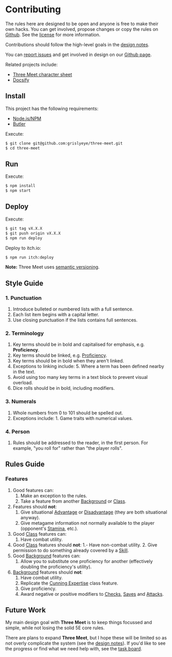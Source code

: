 # Contributing

The rules here are designed to be open and anyone is free to make their own hacks. You can get involved, propose changes or copy the rules on [Github](https://github.com/grislyeye/three-meet). See the [license](license.md) for more information.

Contributions should follow the high-level goals in the [design notes](design-notes.md).

You can [report issues](https://github.com/grislyeye/three-meet/issues/new) and get involved in design on our [Github page](https://github.com/grislyeye/three-meet).

Related projects include:

  + [Three Meet character sheet](https://github.com/grislyeye/three-meet-char-sheet)
  + [Docsify](https://docsify.js.org)

## Install

This project has the following requirements:

  * [Node.js/NPM](https://docs.npmjs.com/downloading-and-installing-node-js-and-npm)
  * [Butler](https://itch.io/docs/butler/installing.html)

Execute:

```sh
$ git clone git@github.com:grislyeye/three-meet.git
$ cd three-meet
```

## Run

Execute:

```sh
$ npm install
$ npm start
```

## Deploy

Execute:

```sh
$ git tag vX.X.X
$ git push origin vX.X.X
$ npm run deploy
```

Deploy to itch.io:

```sh
$ npm run itch:deploy
```

**Note:** Three Meet uses [semantic versioning](https://semver.org/).

## Style Guide

### 1. Punctuation

  1. Introduce bulleted or numbered lists with a full sentence.
  2. Each list item begins with a capital letter.
  3. Use closing punctuation if the lists contains full sentences.

### 2. Terminology

  1. Key terms should be in bold and capitalised for emphasis, e.g. **Proficiency**.
  2. Key terms should be linked, e.g. [Proficiency](pages/rules/proficiency).
  3. Key terms should be in bold when they aren't linked.
  4. Exceptions to linking include:
    5. Where a term has been defined nearby in the text.
  6. Avoid using too many key terms in a text block to prevent visual overload.
  7. Dice rolls should be in bold, including modifiers.

### 3. Numerals

  1. Whole numbers from 0 to 101 should be spelled out.
  2. Exceptions include:
    1. Game traits with numerical values.

### 4. Person

  1. Rules should be addressed to the reader, in the first person. For example, "you roll for" rather than "the player rolls".

## Rules Guide

### Features

  1. Good features can:
     1. Make an exception to the rules.
     2. Take a feature from another [Background](pages/backgrounds/index.md) or [Class](pages/classes/index.md).
  2. Features should **not**:
     1. Give situational [Advantage](pages/rules/advantage.md) or [Disadvantage](pages/rules/advantage.md) (they are both situational anyway).
     2. Give metagame information not normally available to the player (opponent's [Stamina](), etc.).
  3. Good [Class](pages/backgrounds/index.md) features can:
     1. Have combat utility.
  4. Good [Class](pages/backgrounds/index.md) features should **not**:
     1.- Have non-combat utility.
     2. Give permission to do something already covered by a [Skill](pages/characters/skills.md).
  2. Good [Background](pages/backgrounds/index.md) features can:
     1. Allow you to substitute one proficiency for another (effectively doubling the proficiency's utility).
  6. [Background](pages/backgrounds/index.md) features should **not**:
     1. Have combat utility.
     2. Replicate the [Cunning Expertise](pages/classes/cunning.md#expertise) class feature.
     3. Give proficiency.
     4. Award negative or positive modifiers to [Checks](), [Saves]() and [Attacks]().

## Future Work

My main design goal with **Three Meet** is to keep things focussed and simple, while not losing the solid 5E core rules.

There are plans to expand **Three Meet**, but I hope these will be limited so as not overly complicate the system (see the [design notes](design-notes.md)). If you'd like to see the progress or find what we need help with, see the [task board](https://github.com/orgs/grislyeye/projects/1).
